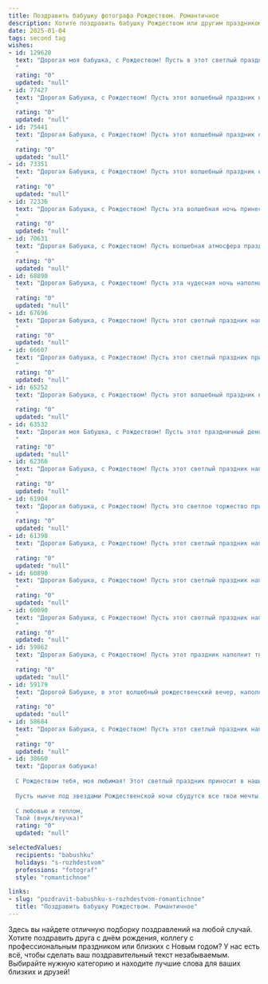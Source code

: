 ```yaml
---
title: Поздравить бабушку фотографа Рождеством. Романтичное
description: Хотите поздравить бабушку Рождеством или другим праздником? Наш ИИ создаст незабываемое поздравление, а вы обязательно выделитесь среди других.  
date: 2025-01-04
tags: second tag
wishes:
- id: 129620
  text: "Дорогая моя бабушка, с Рождеством! Пусть в этот светлый праздник, полный чудес и волшебства,  ваше сердце согреется теплом любви и радости, как тёплые, солнечные фотоснимки, которые Вы так мастерски создаете. Пусть каждый миг этого дня будет наполнен уютом, счастьем и нежностью,  а ваша жизнь будет яркой и красочной, как лучшие из ваших фотографий.  С любовью и нежностью, ваши близкие.
  "
  rating: "0"
  updated: "null"
- id: 77427
  text: "Дорогая Бабушка, с Рождеством! Пусть этот волшебный праздник наполнит твоё сердце светом и теплом, а твоё фотоискусство продолжает радовать мир своей красотой и душевностью.  Пусть в твоей жизни всегда будет больше ярких кадров, полных любви и счастья.
  "
  rating: "0"
  updated: "null"
- id: 75441
  text: "Дорогая Бабушка, с Рождеством! Пусть этот волшебный праздник озарит твою жизнь светом любви и тепла, как будто твои лучшие фотографии. Желаю тебе здоровья, душевного покоя и нескончаемого вдохновения, чтобы ты могла продолжать творить свои чудесные снимки.
  "
  rating: "0"
  updated: "null"
- id: 73351
  text: "Дорогая Бабушка, с Рождеством! Пусть этот волшебный праздник наполнит твою жизнь теплом, уютом и нежностью, как твои прекрасные фотографии, запечатлевшие самые яркие моменты нашей жизни. Пусть праздничный свет согревает твое сердце, а душа полнится радостью и любовью.
  "
  rating: "0"
  updated: "null"
- id: 72336
  text: "Дорогая Бабушка, с Рождеством! Пусть эта волшебная ночь принесет тебе мир, любовь и радость, подобные тем, которые ты даришь своим снимкам.  Пусть каждый кадр твоей жизни будет полон счастья, а твой талант фотографа продолжает вдохновлять всех вокруг.
  "
  rating: "0"
  updated: "null"
- id: 70631
  text: "Дорогая Бабушка, с Рождеством! Пусть волшебная атмосфера праздника наполнит Ваш дом теплом и светом, а снимки, которые Вы сделаете в эти дни, сохранят самые яркие моменты и подарят Вам неповторимые воспоминания.
  "
  rating: "0"
  updated: "null"
- id: 68890
  text: "Дорогая Бабушка, с Рождеством! Пусть эта чудесная ночь наполнит твою душу теплом и светом, а сердце - радостью и любовью. Ты - наша любимая, а твои фотографии - словно запечатленные мгновения счастья, которые мы храним в своих сердцах.
  "
  rating: "0"
  updated: "null"
- id: 67696
  text: "Дорогая Бабушка, с Рождеством! Пусть этот светлый праздник наполнит Вашу жизнь теплом, радостью и вдохновением, как волшебный свет праздничных огней, который Вы так умело ловите в объектив своей фотокамеры.
  "
  rating: "0"
  updated: "null"
- id: 66607
  text: "Дорогая бабушка, с Рождеством! Пусть этот светлый праздник принесет вам тепло, уют и нежность, а в вашем сердце расцветут самые яркие и сокровенные мечты!
  "
  rating: "0"
  updated: "null"
- id: 65252
  text: "Дорогая Бабушка, с Рождеством! Пусть этот волшебный праздник наполнит твою жизнь светом, теплом и любовью, как твоё сердце наполняет любовью весь мир. Пусть каждый кадр твоей жизни, как и твои прекрасные фотографии, будет полон радости и счастья!
  "
  rating: "0"
  updated: "null"
- id: 63532
  text: "Дорогая моя Бабушка, с Рождеством! Пусть этот праздничный день наполнит Вашу душу теплом, любовью и светом, как Ваши фотографии всегда наполняют наши сердца красотой и  волшебством. Желаю Вам  крепкого здоровья, бесконечного счастья и  много-много ярких  моментов,  которые  останутся  в  Вашей  памяти  как  самые  прекрасные  картины.
  "
  rating: "0"
  updated: "null"
- id: 62366
  text: "Дорогая Бабушка, с Рождеством! Пусть этот светлый праздник наполнит твою жизнь теплом, любовью и удивительными моментами, как прекрасны фотографии, которые ты умеешь создавать. Желаю тебе здоровья, счастья и бесконечного вдохновения!
  "
  rating: "0"
  updated: "null"
- id: 61904
  text: "Дорогая бабушка, с Рождеством! Пусть это светлое торжество принесет в твою жизнь тепло, любовь и вдохновение, как яркие вспышки света на твоих волшебных фотографиях.
  "
  rating: "0"
  updated: "null"
- id: 61398
  text: "Дорогая Бабушка, с Рождеством! Пусть этот светлый праздник наполнит твою жизнь теплом и любовью, как твои фотографии наполняют наши сердца воспоминаниями. Желаю тебе волшебных мгновений, душевного покоя и крепкого здоровья. С Рождеством!
  "
  rating: "0"
  updated: "null"
- id: 60890
  text: "Дорогая Бабушка, с Рождеством! Пусть этот светлый праздник наполнит твой дом теплом, любовью и волшебством. Пусть твой объектив видит только прекрасные моменты, а каждая фотография становится ценным воспоминанием. Желаю тебе крепкого здоровья, творческих успехов и бесконечного счастья!
  "
  rating: "0"
  updated: "null"
- id: 60090
  text: "Дорогая Бабушка, с Рождеством! Пусть этот светлый праздник наполнит твой дом теплом и любовью, а в твоем объективе всегда будут отражаться только счастливые моменты.
  "
  rating: "0"
  updated: "null"
- id: 59862
  text: "Дорогая Бабушка, с Рождеством! Пусть этот праздник наполнит твой фотоаппарат яркими кадрами счастья, любви и тепла, а сердце —  волшебными мгновениями, которые ты будешь хранить в памяти всю жизнь.
  "
  rating: "0"
  updated: "null"
- id: 59179
  text: "Дорогой Бабушке, в этот волшебный рождественский вечер, наполненный теплом семейного очага, я хочу пожелать тебе, чтобы в объектив твоей камеры всегда попадали только самые яркие и счастливые моменты жизни! Пусть твои фотографии продолжают дарить радость и создавать незабываемые воспоминания для всех нас. С Рождеством!
  "
  rating: "0"
  updated: "null"
- id: 58684
  text: "Дорогая Бабушка, с Рождеством! Пусть этот светлый праздник наполнит твой дом теплом, любовью и волшебством. Пусть каждый снимок, который ты сделаешь в этот день, будет пропитан радостью и счастьем, как твоя душа, полная доброты и любви.
  "
  rating: "0"
  updated: "null"
- id: 38660
  text: "Дорогая бабушка!
  
  С Рождеством тебя, моя любимая! Этот светлый праздник приносит в наши сердца тепло и радость, словно солнечные лучи, запечатленные в твоих удивительных фотографиях. Ты, как истинный мастер своего дела, рассказываешь истории через каждый кадр, сохраняя мгновения, наполненные волшебством и любовью.
  
  Пусть нынче под звездами Рождественской ночи сбудутся все твои мечты. Желаю, чтобы каждый новый день приносил вдохновение, как светлые моменты, которые ты запечатлеваешь в своих работах. Пусть в твоем сердце всегда будет место для любви, нежности и, конечно, для фотографии, которая отражает красоту окружающего мира.
  
  С любовью и теплом,
  Твой (внук/внучка)"
  rating: "0"
  updated: "null"

selectedValues:
  recipients: "babushku"
  holidays: "s-rozhdestvom"
  professions: "fotograf"
  style: "romantichnoe"

links:
- slug: "pozdravit-babushku-s-rozhdestvom-romantichnoe"
  title: "Поздравить бабушку Рождеством. Романтичное"
---
```


Здесь вы найдете отличную подборку поздравлений на любой случай.
Хотите поздравить друга с днём рождения, коллегу с профессиональным праздником или близких с Новым годом? У нас есть всё, чтобы сделать ваш поздравительный текст незабываемым. Выбирайте нужную категорию и находите лучшие слова для ваших близких и друзей!
